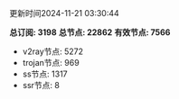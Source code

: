 更新时间2024-11-21 03:30:44

**总订阅: 3198**
**总节点: 22862**
**有效节点: 7566**
- v2ray节点: 5272
- trojan节点: 969
- ss节点: 1317
- ssr节点: 8
